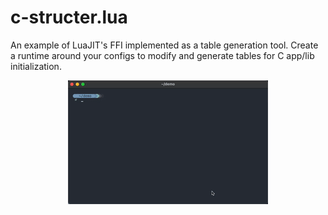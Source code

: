 # c-structer.lua

An example of LuaJIT's FFI implemented as a table generation tool. Create a 
runtime around your configs to modify and generate tables for C app/lib 
initialization.

<p align="center">
  <img src=".media/output.gif" alt="">
</p>
